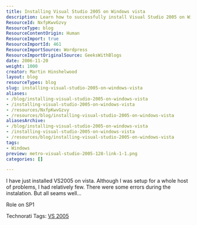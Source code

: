 ```yaml
---
title: Installing Visual Studio 2005 on Windows vista
description: Learn how to successfully install Visual Studio 2005 on Windows Vista with tips and insights from Martin Hinshelwood. Overcome installation challenges easily!
ResourceId: NxfpKwvGzvy
ResourceType: blog
ResourceContentOrigin: Human
ResourceImport: true
ResourceImportId: 461
ResourceImportSource: Wordpress
ResourceImportOriginalSource: GeeksWithBlogs
date: 2006-11-20
weight: 1000
creator: Martin Hinshelwood
layout: blog
resourceTypes: blog
slug: installing-visual-studio-2005-on-windows-vista
aliases:
- /blog/installing-visual-studio-2005-on-windows-vista
- /installing-visual-studio-2005-on-windows-vista
- /resources/NxfpKwvGzvy
- /resources/blog/installing-visual-studio-2005-on-windows-vista
aliasesArchive:
- /blog/installing-visual-studio-2005-on-windows-vista
- /installing-visual-studio-2005-on-windows-vista
- /resources/blog/installing-visual-studio-2005-on-windows-vista
tags:
- Windows
preview: metro-visual-studio-2005-128-link-1-1.png
categories: []

---
```

I have just installed VS2005 on vista. Although I was setup for a whole host of problems, I had relatively few. There were some errors during the instalation. But all seams well...

Role on SP1

Technorati Tags: [VS 2005](http://technorati.com/tags/VS+2005)
